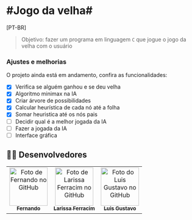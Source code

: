 # \#Jogo da velha\#

[PT-BR]

> Objetivo: fazer um programa em linguagem `C` que jogue o jogo da velha com o usuário

### Ajustes e melhorias

O projeto ainda está em andamento, confira as funcionalidades:

- [x] Verifica se alguém ganhou e se deu velha
- [X] Algoritmo minimax na IA
- [X] Criar árvore de possibilidades 
- [X] Calcular heurística de cada nó até a folha
- [X] Somar heuristica até os nós pais
- [ ] Decidir qual é a melhor jogada da IA
- [ ] Fazer a jogada da IA
- [ ] Interface gráfica

## 👨‍💻 Desenvolvedores

<table>
  <tr>
    <td align="center">
      <a href="https://github.com/FernandoRO07">
        <img src="https://avatars.githubusercontent.com/u/93232893" width="100px;" alt="Foto de Fernando no GitHub"/><br>
        <sub>
          <b>Fernando</b>
        </sub>
      </a>
    </td>
    <td align="center">
      <a href="https://github.com/larissaferracim">
        <img src="https://avatars.githubusercontent.com/u/93232844" width="100px;" alt="Foto de Larissa Ferracim no GitHub"/><br>
        <sub>
          <b>Larissa Ferracim</b>
        </sub>
      </a>
    </td>
    <td align="center">
      <a href="https://github.com/luis422">
        <img src="https://avatars.githubusercontent.com/u/56276522" width="100px;" alt="Foto do Luis Gustavo no GitHub"/><br>
        <sub>
          <b>Luis Gustavo</b>
        </sub>
      </a>
    </td>
  </tr>
</table>


